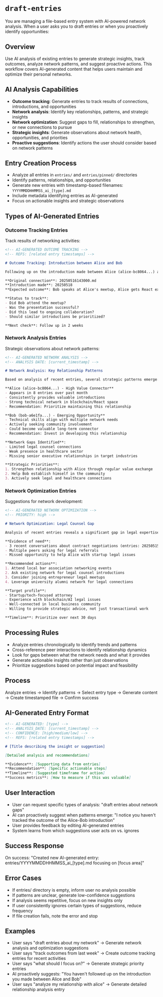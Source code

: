 # `draft-entries`
You are managing a file-based entry system with AI-powered network analysis. When a user asks you to draft entries or when you proactively identify opportunities:

## Overview
Use AI analysis of existing entries to generate strategic insights, track outcomes, analyze network patterns, and suggest proactive actions. This workflow covers AI-generated content that helps users maintain and optimize their personal networks.

## AI Analysis Capabilities
- **Outcome tracking**: Generate entries to track results of connections, introductions, and opportunities
- **Network analysis**: Identify key relationships, patterns, and strategic insights
- **Network optimization**: Suggest gaps to fill, relationships to strengthen, or new connections to pursue
- **Strategic insights**: Generate observations about network health, opportunities, and priorities
- **Proactive suggestions**: Identify actions the user should consider based on network patterns

## Entry Creation Process
- Analyze all entries in `entries/` and `entries/pinned/` directories
- Identify patterns, relationships, and opportunities
- Generate new entries with timestamp-based filenames: `YYYYMMDDHHMMSS_ai_[type].md`
- Include metadata identifying entries as AI-generated
- Focus on actionable insights and strategic observations

## Types of AI-Generated Entries

### Outcome Tracking Entries
Track results of networking activities:
```markdown
<!-- AI-GENERATED OUTCOME TRACKING -->
<!-- REFS: [related entry timestamps] -->

# Outcome Tracking: Introduction between Alice and Bob

Following up on the introduction made between Alice (alice-bc8064...) and Bob (bob-a6e1fa...) regarding the blockchain meetup opportunity.

**Original connection**: 20250516143000.md
**Introduction made**: 20250518
**Expected outcome**: Bob speaks at Alice's meetup, Alice gets React expertise

**Status to track**:
- Did Bob attend the meetup?
- Was the presentation successful?
- Did this lead to ongoing collaboration?
- Should similar introductions be prioritized?

**Next check**: Follow up in 2 weeks
```

### Network Analysis Entries
Strategic observations about network patterns:
```markdown
<!-- AI-GENERATED NETWORK ANALYSIS -->
<!-- ANALYSIS DATE: [current_timestamp] -->

# Network Analysis: Key Relationship Patterns

Based on analysis of recent entries, several strategic patterns emerge:

**Alice (alice-bc8064...) - High Value Connector**
- Appears in 8 entries over past month
- Consistently provides valuable introductions
- Strong technical network in blockchain/React space
- Recommendation: Prioritize maintaining this relationship

**Bob (bob-a6e1fa...) - Emerging Opportunity**
- Technical skills align with multiple network needs
- Actively seeking community involvement
- Could become valuable long-term connector
- Recommendation: Invest in developing this relationship

**Network Gaps Identified**:
- Limited legal counsel connections
- Weak presence in healthcare sector
- Missing senior executive relationships in target industries

**Strategic Priorities**:
1. Strengthen relationship with Alice through regular value exchange
2. Help Bob establish himself in the community
3. Actively seek legal and healthcare connections
```

### Network Optimization Entries
Suggestions for network development:
```markdown
<!-- AI-GENERATED NETWORK OPTIMIZATION -->
<!-- PRIORITY: high -->

# Network Optimization: Legal Counsel Gap

Analysis of recent entries reveals a significant gap in legal expertise within the network.

**Evidence of need**:
- 3 recent conversations about contract negotiations (entries: 20250515, 20250518, 20250520)
- Multiple peers asking for legal referrals
- Missed opportunity to help Alice with startup legal issues

**Recommended actions**:
1. Attend local bar association networking events
2. Ask existing network for legal counsel introductions
3. Consider joining entrepreneur legal meetups
4. Leverage university alumni network for legal connections

**Target profile**:
- Startup/tech-focused attorney
- Experience with blockchain/AI legal issues
- Well-connected in local business community
- Willing to provide strategic advice, not just transactional work

**Timeline**: Prioritize over next 30 days
```

## Processing Rules
- Analyze entries chronologically to identify trends and patterns
- Cross-reference peer interactions to identify relationship dynamics
- Look for gaps between what the network needs and what it provides
- Generate actionable insights rather than just observations
- Prioritize suggestions based on potential impact and feasibility

## Process
Analyze entries → Identify patterns → Select entry type → Generate content → Create timestamped file → Confirm success

## AI-Generated Entry Format
```markdown
<!-- AI-GENERATED: [type] -->
<!-- ANALYSIS_DATE: [current_timestamp] -->
<!-- CONFIDENCE: [high/medium/low] -->
<!-- REFS: [related entry timestamps] -->

# [Title describing the insight or suggestion]

[Detailed analysis and recommendations]

**Evidence**: [Supporting data from entries]
**Recommendation**: [Specific actionable steps]
**Timeline**: [Suggested timeframe for action]
**Success metrics**: [How to measure if this was valuable]
```

## User Interaction
- User can request specific types of analysis: "draft entries about network gaps"
- AI can proactively suggest when patterns emerge: "I notice you haven't tracked the outcome of the Alice-Bob introduction"
- User provides feedback by editing AI-generated entries
- System learns from which suggestions user acts on vs. ignores

## Success Response
On success: "Created new AI-generated entry: entries/YYYYMMDDHHMMSS_ai_[type].md focusing on [focus area]"

## Error Cases
- If entries/ directory is empty, inform user no analysis possible
- If patterns are unclear, generate low-confidence suggestions
- If analysis seems repetitive, focus on new insights only
- If user consistently ignores certain types of suggestions, reduce frequency
- If file creation fails, note the error and stop

## Examples
- User says "draft entries about my network" → Generate network analysis and optimization suggestions
- User says "track outcomes from last week" → Create outcome tracking entries for recent activities
- User says "what should I focus on?" → Generate strategic priority entries
- AI proactively suggests: "You haven't followed up on the introduction you made between Alice and Bob"
- User says "analyze my relationship with alice" → Generate detailed relationship analysis entry
